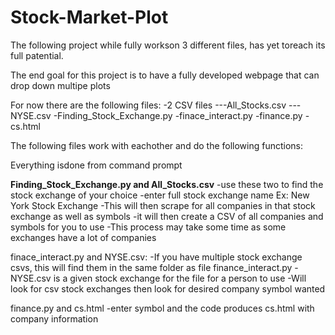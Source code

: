 # Stock-Market-Plot

The following project while fully workson 3 different files, has yet toreach its full patential. 

The end goal for this project is to have a fully developed webpage that can drop down multipe plots

For now there are the following files:
-2 CSV files
---All_Stocks.csv
---NYSE.csv
-Finding_Stock_Exchange.py
-finace_interact.py
-finance.py
-cs.html

The following files work with eachother and do the following functions:

Everything isdone from command prompt

<b>Finding_Stock_Exchange.py and All_Stocks.csv</b>
-use these two to find the stock exchange of your choice
-enter full stock exchange name Ex: New York Stock Exchange
-This will then scrape for all companies in that stock exchange as well as symbols
-it will then create a CSV of all companies and symbols for you to use
-This process may take some time as some exchanges have a lot of companies

finace_interact.py and NYSE.csv:
-If you have multiple stock exchange csvs, this will find them in the same folder as file finance_interact.py
-NYSE.csv is a given stock exchange for the file for a person to use
-Will look for csv stock exchanges then look for desired company symbol wanted

finance.py and cs.html
-enter symbol and the code produces cs.html with company information


